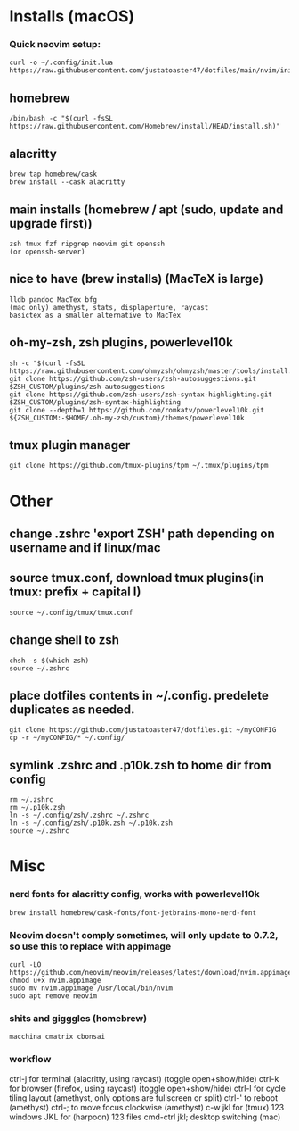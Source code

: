 # Installs (macOS)

### Quick neovim setup:
```
curl -o ~/.config/init.lua https://raw.githubusercontent.com/justatoaster47/dotfiles/main/nvim/init.lua
```
## homebrew
```
/bin/bash -c "$(curl -fsSL https://raw.githubusercontent.com/Homebrew/install/HEAD/install.sh)"
```
## alacritty
```
brew tap homebrew/cask
brew install --cask alacritty
```
## main installs (homebrew / apt (sudo, update and upgrade first))
```
zsh tmux fzf ripgrep neovim git openssh
(or openssh-server)
```
## nice to have (brew installs) (MacTeX is large)
```
lldb pandoc MacTex bfg
(mac only) amethyst, stats, displaperture, raycast
basictex as a smaller alternative to MacTex
```
## oh-my-zsh, zsh plugins, powerlevel10k
```
sh -c "$(curl -fsSL https://raw.githubusercontent.com/ohmyzsh/ohmyzsh/master/tools/install.sh)"
git clone https://github.com/zsh-users/zsh-autosuggestions.git $ZSH_CUSTOM/plugins/zsh-autosuggestions
git clone https://github.com/zsh-users/zsh-syntax-highlighting.git $ZSH_CUSTOM/plugins/zsh-syntax-highlighting
git clone --depth=1 https://github.com/romkatv/powerlevel10k.git ${ZSH_CUSTOM:-$HOME/.oh-my-zsh/custom}/themes/powerlevel10k
```
## tmux plugin manager
```
git clone https://github.com/tmux-plugins/tpm ~/.tmux/plugins/tpm
```

# Other
## change .zshrc 'export ZSH' path depending on username and if linux/mac
## source tmux.conf, download tmux plugins(in tmux: prefix + capital I)
```
source ~/.config/tmux/tmux.conf
```
## change shell to zsh 
```
chsh -s $(which zsh)
source ~/.zshrc
```
## place dotfiles contents in ~/.config. predelete duplicates as needed.
```
git clone https://github.com/justatoaster47/dotfiles.git ~/myCONFIG
cp -r ~/myCONFIG/* ~/.config/
```
## symlink .zshrc and .p10k.zsh to home dir from config
```
rm ~/.zshrc
rm ~/.p10k.zsh
ln -s ~/.config/zsh/.zshrc ~/.zshrc
ln -s ~/.config/zsh/.p10k.zsh ~/.p10k.zsh
source ~/.zshrc
```

# Misc
### nerd fonts for alacritty config, works with powerlevel10k
```
brew install homebrew/cask-fonts/font-jetbrains-mono-nerd-font
```
### Neovim doesn't comply sometimes, will only update to 0.7.2, so use this to replace with appimage
```
curl -LO https://github.com/neovim/neovim/releases/latest/download/nvim.appimage
chmod u+x nvim.appimage
sudo mv nvim.appimage /usr/local/bin/nvim
sudo apt remove neovim
```
### shits and gigggles (homebrew)
```
macchina cmatrix cbonsai
```
### workflow
ctrl-j for terminal (alacritty, using raycast) (toggle open+show/hide)
ctrl-k for browser (firefox, using raycast) (toggle open+show/hide)
ctrl-l for cycle tiling layout (amethyst, only options are fullscreen or split)
ctrl-' to reboot (amethyst)
ctrl-; to move focus clockwise (amethyst)
c-w jkl for (tmux) 123 windows
JKL for (harpoon) 123 files
cmd-ctrl jkl; desktop switching (mac)
